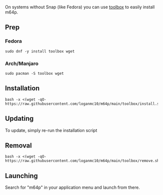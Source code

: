 On systems without Snap (like Fedora) you can use [toolbox](https://containertoolbx.org/) to easily install m64p.

## Prep
### Fedora
```
sudo dnf -y install toolbox wget
```
### Arch/Manjaro
```
sudo pacman -S toolbox wget
```
## Installation
```
bash -x <(wget -qO- https://raw.githubusercontent.com/loganmc10/m64p/main/toolbox/install.sh)
```
## Updating
To update, simply re-run the installation script
## Removal
```
bash -x <(wget -qO- https://raw.githubusercontent.com/loganmc10/m64p/main/toolbox/remove.sh)
```
## Launching
Search for "m64p" in your application menu and launch from there.
